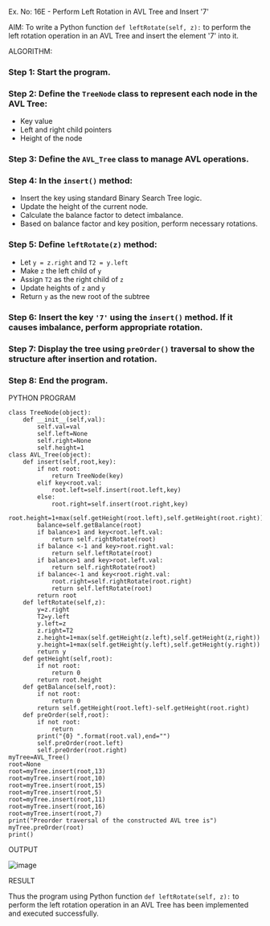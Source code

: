 Ex. No: 16E - Perform Left Rotation in AVL Tree and Insert '7'

AIM:
To write a Python function `def leftRotate(self, z):` to perform the left rotation operation in an AVL Tree and insert the element '7' into it.

ALGORITHM:

### Step 1: Start the program.

### Step 2: Define the `TreeNode` class to represent each node in the AVL Tree:
- Key value
- Left and right child pointers
- Height of the node

### Step 3: Define the `AVL_Tree` class to manage AVL operations.

### Step 4: In the `insert()` method:
- Insert the key using standard Binary Search Tree logic.
- Update the height of the current node.
- Calculate the balance factor to detect imbalance.
- Based on balance factor and key position, perform necessary rotations.

### Step 5: Define `leftRotate(z)` method:
- Let `y = z.right` and `T2 = y.left`
- Make `z` the left child of `y`
- Assign `T2` as the right child of `z`
- Update heights of `z` and `y`
- Return `y` as the new root of the subtree

### Step 6: Insert the key `'7'` using the `insert()` method. If it causes imbalance, perform appropriate rotation.

### Step 7: Display the tree using `preOrder()` traversal to show the structure after insertion and rotation.

### Step 8: End the program.

PYTHON PROGRAM
```
class TreeNode(object):
    def __init__(self,val):
        self.val=val
        self.left=None
        self.right=None
        self.height=1
class AVL_Tree(object):
    def insert(self,root,key):
        if not root:
            return TreeNode(key)
        elif key<root.val:
            root.left=self.insert(root.left,key)
        else:
            root.right=self.insert(root.right,key)
        root.height=1+max(self.getHeight(root.left),self.getHeight(root.right))
        balance=self.getBalance(root)
        if balance>1 and key<root.left.val:
            return self.rightRotate(root)
        if balance <-1 and key>root.right.val:
            return self.leftRotate(root)
        if balance>1 and key>root.left.val:
            return self.rightRotate(root)
        if balance<-1 and key<root.right.val:
            root.right=self.rightRotate(root.right)
            return self.leftRotate(root)
        return root
    def leftRotate(self,z):
        y=z.right
        T2=y.left
        y.left=z
        z.right=T2
        z.height=1+max(self.getHeight(z.left),self.getHeight(z,right))
        y.height=1+max(self.getHeight(y.left),self.getHeight(y.right))
        return y
    def getHeight(self,root):
        if not root:
            return 0
        return root.height
    def getBalance(self,root):
        if not root:
            return 0
        return self.getHeight(root.left)-self.getHeight(root.right)
    def preOrder(self,root):
        if not root:
            return
        print("{0} ".format(root.val),end="")
        self.preOrder(root.left)
        self.preOrder(root.right)
myTree=AVL_Tree()
root=None
root=myTree.insert(root,13)
root=myTree.insert(root,10)
root=myTree.insert(root,15)
root=myTree.insert(root,5)
root=myTree.insert(root,11)
root=myTree.insert(root,16)
root=myTree.insert(root,7)
print("Preorder traversal of the constructed AVL tree is")
myTree.preOrder(root)
print()
```
OUTPUT

![image](https://github.com/user-attachments/assets/fcb6588e-a496-4359-8bbd-bf228d8ed84a)


RESULT

Thus the program using Python function `def leftRotate(self, z):` to perform the left rotation operation in an AVL Tree has been implemented and executed successfully.
